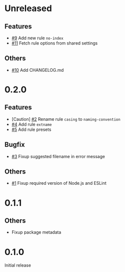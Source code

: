 # Unreleased
## Features
* [#9](https://github.com/epaew/eslint-plugin-filenames-simple/pull/9) Add new rule `no-index`
* [#11](https://github.com/epaew/eslint-plugin-filenames-simple/pull/11) Fetch rule options from shared settings

## Others
* [#10](https://github.com/epaew/eslint-plugin-filenames-simple/pull/10) Add CHANGELOG.md

# 0.2.0
## Features
* [Caution] [#2](https://github.com/epaew/eslint-plugin-filenames-simple/pull/2) Rename rule `casing` to `naming-convention`
* [#4](https://github.com/epaew/eslint-plugin-filenames-simple/pull/4) Add rule `extname`
* [#5](https://github.com/epaew/eslint-plugin-filenames-simple/pull/5) Add rule presets

## Bugfix
* [#3](https://github.com/epaew/eslint-plugin-filenames-simple/pull/3) Fixup suggested filename in error message

## Others
* [#1](https://github.com/epaew/eslint-plugin-filenames-simple/pull/1) Fixup required version of Node.js and ESLint

# 0.1.1
## Others
* Fixup package metadata

# 0.1.0
Initial release
